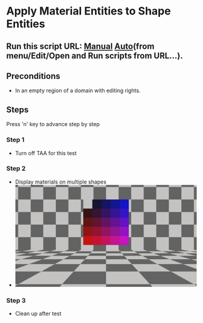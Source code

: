# Apply Material Entities to Shape Entities
## Run this script URL: [Manual](https://raw.githubusercontent.com/highfidelity/hifi_tests/master/tests/content/entity/material/apply/entities/shape/test.js)   [Auto](https://raw.githubusercontent.com/highfidelity/hifi_tests/master/tests/content/entity/material/apply/entities/shape/testAuto.js)(from menu/Edit/Open and Run scripts from URL...).

## Preconditions
- In an empty region of a domain with editing rights.

## Steps
Press 'n' key to advance step by step

### Step 1
- Turn off TAA for this test
### Step 2
- Display materials on multiple shapes
- ![](./ExpectedImage_00000.png)
### Step 3
- Clean up after test
